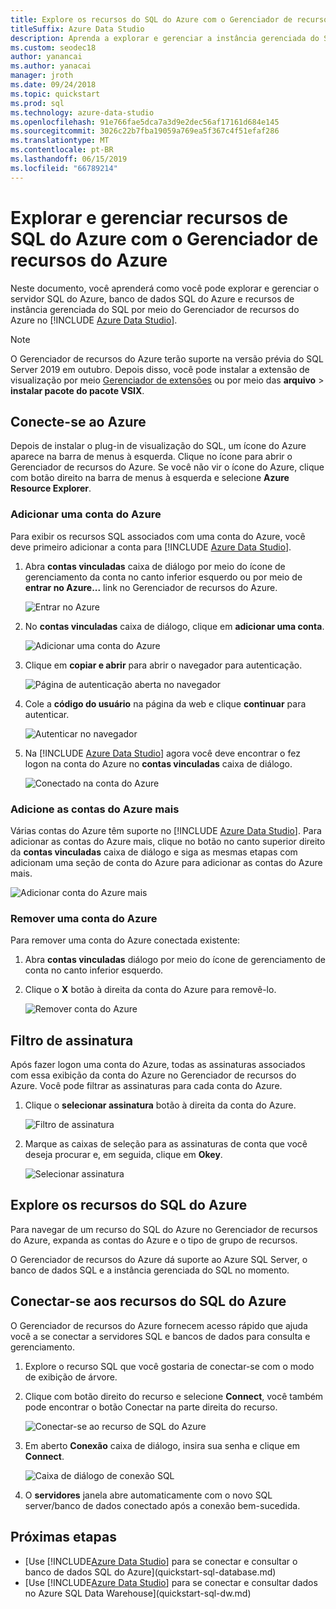 ```yaml
---
title: Explore os recursos do SQL do Azure com o Gerenciador de recursos do Azure
titleSuffix: Azure Data Studio
description: Aprenda a explorar e gerenciar a instância gerenciada do SQL por meio do Gerenciador de recursos do Azure, banco de dados SQL e SQL Server do Azure.
ms.custom: seodec18
author: yanancai
ms.author: yanacai
manager: jroth
ms.date: 09/24/2018
ms.topic: quickstart
ms.prod: sql
ms.technology: azure-data-studio
ms.openlocfilehash: 91e766fae5dca7a3d9e2dec56af17161d684e145
ms.sourcegitcommit: 3026c22b7fba19059a769ea5f367c4f51efaf286
ms.translationtype: MT
ms.contentlocale: pt-BR
ms.lasthandoff: 06/15/2019
ms.locfileid: "66789214"
---
```

# <a name="explore-and-manage-azure-sql-resources-with-azure-resource-explorer"></a>Explorar e gerenciar recursos de SQL do Azure com o Gerenciador de recursos do Azure

Neste documento, você aprenderá como você pode explorar e gerenciar o servidor SQL do Azure, banco de dados SQL do Azure e recursos de instância gerenciada do SQL por meio do Gerenciador de recursos do Azure no [!INCLUDE [Azure Data Studio](../includes/name-sos-short.md)].

>[!NOTE]
>O Gerenciador de recursos do Azure terão suporte na versão prévia do SQL Server 2019 em outubro. Depois disso, você pode instalar a extensão de visualização por meio [Gerenciador de extensões](extensions.md) ou por meio das **arquivo** > **instalar pacote do pacote VSIX**.


## <a name="connect-to-azure"></a>Conecte-se ao Azure

Depois de instalar o plug-in de visualização do SQL, um ícone do Azure aparece na barra de menus à esquerda. Clique no ícone para abrir o Gerenciador de recursos do Azure. Se você não vir o ícone do Azure, clique com botão direito na barra de menus à esquerda e selecione **Azure Resource Explorer**.

### <a name="add-an-azure-account"></a>Adicionar uma conta do Azure

Para exibir os recursos SQL associados com uma conta do Azure, você deve primeiro adicionar a conta para [!INCLUDE [Azure Data Studio](../includes/name-sos-short.md)].

1. Abra **contas vinculadas** caixa de diálogo por meio do ícone de gerenciamento da conta no canto inferior esquerdo ou por meio de **entrar no Azure...**  link no Gerenciador de recursos do Azure.

    ![Entrar no Azure](media/azure-resource-explorer/sign-in-to-azure.png)

2. No **contas vinculadas** caixa de diálogo, clique em **adicionar uma conta**.

    ![Adicionar uma conta do Azure](media/azure-resource-explorer/add-an-azure-account.png)

3. Clique em **copiar e abrir** para abrir o navegador para autenticação.

    ![Página de autenticação aberta no navegador](media/azure-resource-explorer/open-authentication-in-browser.png)

4. Cole a **código do usuário** na página da web e clique **continuar** para autenticar.

    ![Autenticar no navegador](media/azure-resource-explorer/authenticate-in-browser.png)

5. Na [!INCLUDE [Azure Data Studio](../includes/name-sos-short.md)] agora você deve encontrar o fez logon na conta do Azure no **contas vinculadas** caixa de diálogo.

    ![Conectado na conta do Azure](media/azure-resource-explorer/signed-in-azure-account.png)

### <a name="add-more-azure-accounts"></a>Adicione as contas do Azure mais

Várias contas do Azure têm suporte no [!INCLUDE [Azure Data Studio](../includes/name-sos-short.md)]. Para adicionar as contas do Azure mais, clique no botão no canto superior direito da **contas vinculadas** caixa de diálogo e siga as mesmas etapas com adicionam uma seção de conta do Azure para adicionar as contas do Azure mais.

![Adicionar conta do Azure mais](media/azure-resource-explorer/add-more-azure-account.png)

### <a name="remove-an-azure-account"></a>Remover uma conta do Azure

Para remover uma conta do Azure conectada existente:

1. Abra **contas vinculadas** diálogo por meio do ícone de gerenciamento de conta no canto inferior esquerdo.
2. Clique o **X** botão à direita da conta do Azure para removê-lo.

    ![Remover conta do Azure](media/azure-resource-explorer/remove-azure-account.png)

## <a name="filter-subscription"></a>Filtro de assinatura

Após fazer logon uma conta do Azure, todas as assinaturas associados com essa exibição da conta do Azure no Gerenciador de recursos do Azure. Você pode filtrar as assinaturas para cada conta do Azure.

1. Clique o **selecionar assinatura** botão à direita da conta do Azure.

   ![Filtro de assinatura](media/azure-resource-explorer/filter-subscription.png)

2. Marque as caixas de seleção para as assinaturas de conta que você deseja procurar e, em seguida, clique em **Okey**.

   ![Selecionar assinatura](media/azure-resource-explorer/select-subscription.png)

## <a name="explore-azure-sql-resources"></a>Explore os recursos do SQL do Azure

Para navegar de um recurso do SQL do Azure no Gerenciador de recursos do Azure, expanda as contas do Azure e o tipo de grupo de recursos.

O Gerenciador de recursos do Azure dá suporte ao Azure SQL Server, o banco de dados SQL e a instância gerenciada do SQL no momento.

## <a name="connect-to-azure-sql-resources"></a>Conectar-se aos recursos do SQL do Azure

O Gerenciador de recursos do Azure fornecem acesso rápido que ajuda você a se conectar a servidores SQL e bancos de dados para consulta e gerenciamento. 

1. Explore o recurso SQL que você gostaria de conectar-se com o modo de exibição de árvore.
2. Clique com botão direito do recurso e selecione **Connect**, você também pode encontrar o botão Conectar na parte direita do recurso.

   ![Conectar-se ao recurso de SQL do Azure](media/azure-resource-explorer/connect-to-azure-sql-resource.png)

3. Em aberto **Conexão** caixa de diálogo, insira sua senha e clique em **Connect**.

   ![Caixa de diálogo de conexão SQL](media/azure-resource-explorer/sql-connection-dialog.png)
4. O **servidores** janela abre automaticamente com o novo SQL server/banco de dados conectado após a conexão bem-sucedida.

## <a name="next-steps"></a>Próximas etapas

- [Use [!INCLUDE[Azure Data Studio](../includes/name-sos-short.md)] para se conectar e consultar o banco de dados SQL do Azure](quickstart-sql-database.md)
- [Use [!INCLUDE[Azure Data Studio](../includes/name-sos-short.md)] para se conectar e consultar dados no Azure SQL Data Warehouse](quickstart-sql-dw.md)